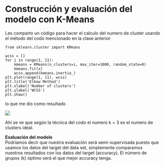 # Construcción y evaluación del modelo con K-Means

Les comparto un código para hacer el calculo del numero de cluster usando el método del codo mencionado en la clase anterior

```
from sklearn.cluster import KMeans

wcss = []
for i in range(1, 11):
    kmeans = KMeans(n_clusters=i, max_iter=1000, random_state=0)
    kmeans.fit(x)
    wcss.append(kmeans.inertia_)
plt.plot(range(1, 11), wcss)
plt.title('Elbow Method')
plt.xlabel('Number of clusters')
plt.ylabel('WCSS')
plt.show()
```

lo que me dio como resultado  

![](https://i.imgur.com/DMXslDR.png)

Ahí se ve que según la técnica del codo el numero k = 3 es el numero de clusters ideal.

**Evaluación del modelo**  
Podríamos decir que nuestra evaluación será semi-supervisada puesto que usamos los datos del target del data set, simplemente comparamos nuestros resultados con los datos del target (accuracy). El número de grupos (k) óptimo será el que mejor accuracy tenga.